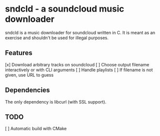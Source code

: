 # sndcld - a soundcloud music downloader

sndcld is a music downloader for soundcloud written in C.
It is meant as an exercise and shouldn't be used for illegal purposes.

## Features
[x] Download arbitrary tracks on soundcloud
[ ] Choose output filename interactively or with CLI arguments
[ ] Handle playlists
[ ] If filename is not given, use URL to guess

## Dependencies
The only dependency is libcurl (with SSL support).

## TODO
[ ] Automatic build with CMake
